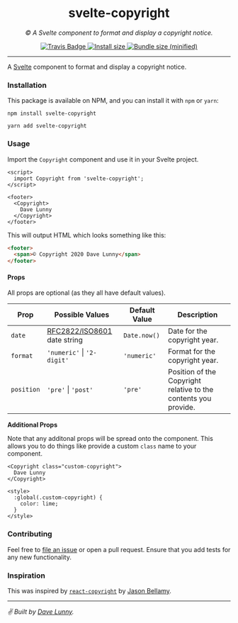 <div align="center" margin="0 auto 20px">
  <h1>svelte-copyright</h1>
  <p style="font-style: italic;">© A Svelte component to format and display a copyright notice.</p>
  <div>
    <a href='https://travis-ci.com/github/himynameisdave/svelte-copyright'>
        <img src="https://travis-ci.com/himynameisdave/svelte-copyright.svg?branch=master" alt="Travis Badge" />
    </a>
    <a href="https://packagephobia.now.sh/result?p=svelte-copyright">
        <img src="https://packagephobia.now.sh/badge?p=svelte-copyright" alt="Install size" />
    </a>
    <a href="https://bundlephobia.com/result?p=svelte-copyright">
        <img src="https://img.shields.io/bundlephobia/min/svelte-copyright.svg" alt="Bundle size (minified)" />
    </a>
  </div>
</div>

---

A [Svelte](https://svelte.dev/) component to format and display a copyright notice.

<!-- [**Try me on CodeSandbox!**](https://codesandbox.io/s/svelte-flex-5s45y) -->

### Installation

This package is available on NPM, and you can install it with `npm` or `yarn`:

```
npm install svelte-copyright

yarn add svelte-copyright
```

### Usage

Import the `Copyright` component and use it in your Svelte project.

```svelte
<script>
  import Copyright from 'svelte-copyright';
</script>

<footer>
  <Copyright>
    Dave Lunny
  </Copyright>
</footer>
```

This will output HTML which looks something like this:

```html
<footer>
  <span>© Copyright 2020 Dave Lunny</span>
</footer>
```

#### Props

All props are optional (as they all have default values).

**Prop** | **Possible Values** | **Default Value** | **Description**
---|---|---|---
`date` | [RFC2822/ISO8601](https://tools.ietf.org/html/rfc2822#page-14) date string | `Date.now()` | Date for the copyright year.
`format` | `'numeric'` \| `'2-digit'` | `'numeric'` | Format for the copyright year.
`position` | `'pre'` \| `'post'`  | `'pre'` | Position of the Copyright relative to the contents you provide.

**Additional Props**

Note that any additonal props will be spread onto the component. This allows you to do things like provide a custom `class` name to your component.

```svelte
<Copyright class="custom-copyright">
  Dave Lunny
</Copyright>

<style>
  :global(.custom-copyright) {
    color: lime;
  }
</style>
```

### Contributing

Feel free to [file an issue](https://github.com/himynameisdave/svelte-copyright/issues/new) or open a pull request. Ensure that you add tests for any new functionality.

### Inspiration

This was inspired by [`react-copyright`](https://github.com/jasonbellamy/react-copyright) by [Jason Bellamy](https://github.com/jasonbellamy).

---

_✌️ Built by [Dave Lunny](http://himynameisdave.com)._
